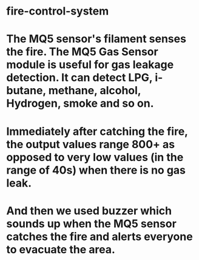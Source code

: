 # fire-control-system

# The MQ5 sensor's filament senses the fire. The MQ5 Gas Sensor module is useful for gas leakage detection. It can detect LPG, i-butane, methane, alcohol, Hydrogen, smoke and so on.​

# Immediately after catching the fire, the output values range 800+ as opposed to very low values (in the range of 40s)  when there is no gas leak.​

# And then we used buzzer which sounds up when the MQ5 sensor catches the fire and alerts everyone to evacuate the area.
